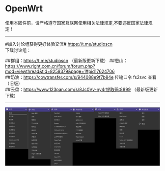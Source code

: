 # OpenWrt
使用本固件前，请严格遵守国家互联网使用相关法律规定,不要违反国家法律规定！ 

------------------------------------------------------
#加入讨论组获得更好体验交流# https://t.me/studioscn  
下载讨论组：

##群组：https://t.me/studioscn  （最新版更新下载）
##恩山：https://www.right.com.cn/forum/forum.php?mod=viewthread&tid=8258379&page=1#pid17624706  
##奶油：https://cowtransfer.com/s/944088e9f7b84e 传输口令 fs2svc 查看 （旧版）  
##云盘：https://www.123pan.com/s/8Jc0Vv-ny4r提取码:8899 （最新版更新下载）

------------------------------------------------------
  
![Image text](https://github.com/mcusee/OpenWrt/blob/main/img/IMG_1434%202.JPG)
